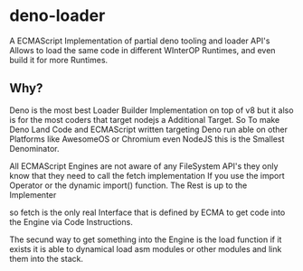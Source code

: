 # deno-loader
A ECMAScript Implementation of partial deno tooling and loader API's Allows to load the same code in different WInterOP Runtimes, and even build it for more Runtimes. 

## Why?
Deno is the most best Loader Builder Implementation on top of v8 but it also is for the most coders that target nodejs
a Additional Target. So To make Deno Land Code and ECMAScript written targeting Deno run able on other Platforms like
AwesomeOS or Chromium even NodeJS this is the Smallest Denominator. 

All ECMAScript Engines are not aware of any FileSystem API's they only know that they need to call the fetch implementation
If you use the import Operator or the dynamic import() function. The Rest is up to the Implementer

so fetch is the only real Interface that is defined by ECMA to get code into the Engine via Code Instructions. 

The secund way to get something into the Engine is the load function if it exists it is able to dynamical load 
asm modules or other modules and link them into the stack.

